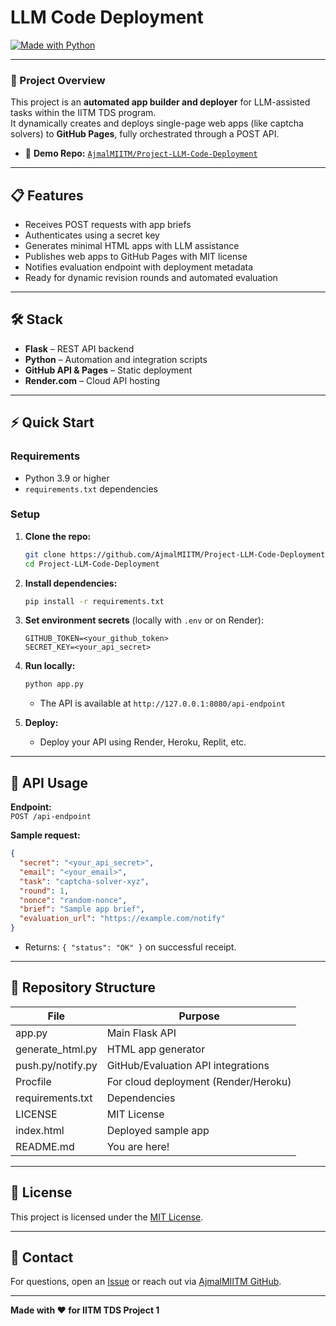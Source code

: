 # LLM Code Deployment 

[![Made with Python](https://img.shields.io/badge/Made%20with-Python%203.9+-blue?style=for-the-badge&logo=python)](#)

---

### 🧠 Project Overview

This project is an **automated app builder and deployer** for LLM-assisted tasks within the IITM TDS program.  
It dynamically creates and deploys single-page web apps (like captcha solvers) to **GitHub Pages**, fully orchestrated through a POST API.
  
- 💾 **Demo Repo:** [`AjmalMIITM/Project-LLM-Code-Deployment`](https://github.com/AjmalMIITM/Project-LLM-Code-Deployment)


---

## 📋 Features

- Receives POST requests with app briefs
- Authenticates using a secret key
- Generates minimal HTML apps with LLM assistance
- Publishes web apps to GitHub Pages with MIT license
- Notifies evaluation endpoint with deployment metadata
- Ready for dynamic revision rounds and automated evaluation

---

## 🛠️ Stack

- **Flask** – REST API backend
- **Python** – Automation and integration scripts
- **GitHub API & Pages** – Static deployment
- **Render.com** – Cloud API hosting

---

## ⚡ Quick Start

### Requirements

- Python 3.9 or higher
- `requirements.txt` dependencies

### Setup

1. **Clone the repo:**
   ```bash
   git clone https://github.com/AjmalMIITM/Project-LLM-Code-Deployment.git
   cd Project-LLM-Code-Deployment
   ```

2. **Install dependencies:**
   ```bash
   pip install -r requirements.txt
   ```

3. **Set environment secrets** (locally with `.env` or on Render):
   ```
   GITHUB_TOKEN=<your_github_token>
   SECRET_KEY=<your_api_secret>
   ```

4. **Run locally:**
   ```bash
   python app.py
   ```
   - The API is available at `http://127.0.0.1:8080/api-endpoint`

5. **Deploy:**
   - Deploy your API using Render, Heroku, Replit, etc.

---

## 🧪 API Usage

**Endpoint:**  
`POST /api-endpoint`

**Sample request:**
```json
{
  "secret": "<your_api_secret>",
  "email": "<your_email>",
  "task": "captcha-solver-xyz",
  "round": 1,
  "nonce": "random-nonce",
  "brief": "Sample app brief",
  "evaluation_url": "https://example.com/notify"
}
```

- Returns: `{ "status": "OK" }` on successful receipt.

---

## 📂 Repository Structure

| File                 | Purpose                              |
|----------------------|--------------------------------------|
| app.py               | Main Flask API                       |
| generate_html.py     | HTML app generator                   |
| push.py/notify.py    | GitHub/Evaluation API integrations   |
| Procfile             | For cloud deployment (Render/Heroku) |
| requirements.txt     | Dependencies                         |
| LICENSE              | MIT License                          |
| index.html           | Deployed sample app                  |
| README.md            | You are here!                        |

---

## 📝 License

This project is licensed under the [MIT License](LICENSE).

---

## 🤝 Contact

For questions, open an [Issue](https://github.com/AjmalMIITM/Project-LLM-Code-Deployment/issues) or reach out via [AjmalMIITM GitHub](https://github.com/AjmalMIITM).

---

**Made with ❤️ for IITM TDS Project 1**
